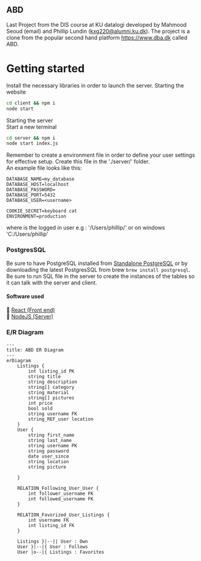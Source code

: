 ## ABD
Last Project from the DIS course at KU datalogi developed by Mahmood Seoud (email) and Phillip Lundin (kxg220@alumni.ku.dk). The project is a clone from the popular second hand platform https://www.dba.dk called ABD.


# Getting started
Install the necessary libraries in order to launch the server.
Starting the website 
```bash
cd client && npm i
node start
```

Starting the server \
Start a new terminal
```bash
cd server && npm i
node start index.js
```

Remember to create a environment file in order to define your user settings
for effective setup. Create this file in the './server/' folder. \
An example file looks like this:
```
DATABASE_NAME=my_database
DATABASE_HOST=localhost
DATABASE_PASSWORD=
DATABASE_PORT=5432
DATABASE_USER=<username>

COOKIE_SECRET=keyboard cat
ENVIRONMENT=production
```
where <username> is the logged in user e.g : '/Users/phillip/' or on windows 'C:/Users/phillip'

### PostgresSQL
Be sure to have PostgreSQL installed from [Standalone PostgreSQL](https://www.postgresql.org/download/) or by downloading the latest PostgresSQL from brew `brew install postgresql`.
Be sure to run SQL file in the server to create the instances of the tables so it can talk with the server and client.

#### Software used
:page_facing_up: [React (Front end)]() \
:page_facing_up: [NodeJS (Server)]()

### E/R Diagram
```mermaid
---
title: ABD ER Diagram
---
erDiagram
	Listings {
		int listing_id PK
		string title
		string description
		string[] category
		string material
		string[] pictures
		int price
		bool sold
		string username FK
		string_REF_user location 
	}
	User {
		string first_name
		string last_name
		string username PK
		string password 
		date user_since
		string location
		string picture

	}

	RELATION_Following_User_User {
		int follower_username FK
		int followed_username FK
	}

	RELATION_Favorized_User_Listings {
		int username FK
		int listing_id FK
	}

	Listings }|--|| User : Own
	User }|--|{ User : Follows
	User |o--|{ Listings : Favorites
```

